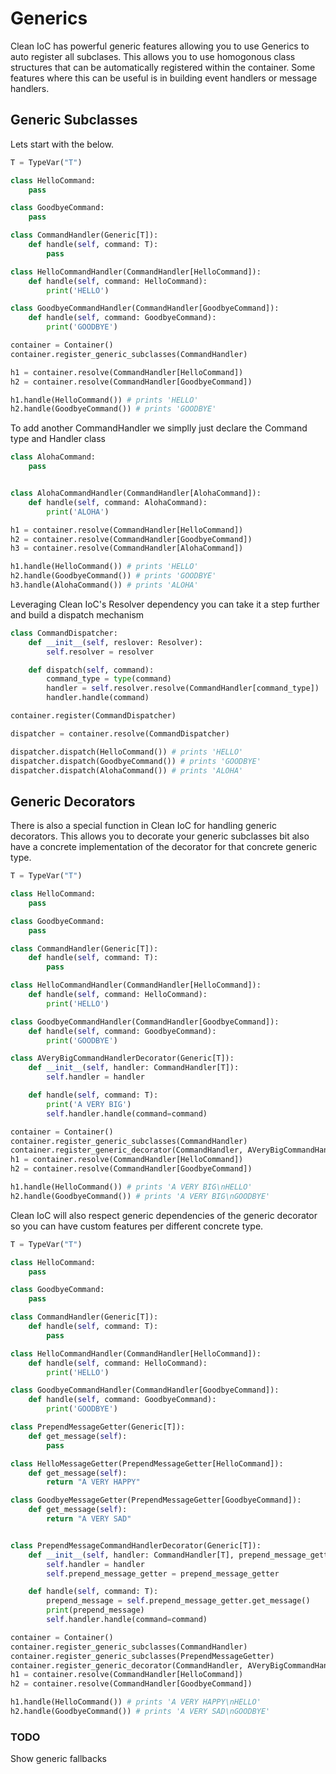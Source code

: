 # Generics

Clean IoC has powerful generic features allowing you to use Generics to auto register all subclases.
This allows you to use homogonous class structures that can be automatically registered within the container. Some features where this can be useful is in building event handlers or message handlers.

## Generic Subclasses

Lets start with the below.

```python
T = TypeVar("T")

class HelloCommand:
    pass

class GoodbyeCommand:
    pass

class CommandHandler(Generic[T]):
    def handle(self, command: T):
        pass

class HelloCommandHandler(CommandHandler[HelloCommand]):
    def handle(self, command: HelloCommand):
        print('HELLO')

class GoodbyeCommandHandler(CommandHandler[GoodbyeCommand]):
    def handle(self, command: GoodbyeCommand):
        print('GOODBYE')

container = Container()
container.register_generic_subclasses(CommandHandler)

h1 = container.resolve(CommandHandler[HelloCommand])
h2 = container.resolve(CommandHandler[GoodbyeCommand])

h1.handle(HelloCommand()) # prints 'HELLO'
h2.handle(GoodbyeCommand()) # prints 'GOODBYE'

```

To add another CommandHandler we simplly just declare the Command type and Handler class

```python
class AlohaCommand:
    pass


class AlohaCommandHandler(CommandHandler[AlohaCommand]):
    def handle(self, command: AlohaCommand):
        print('ALOHA')

h1 = container.resolve(CommandHandler[HelloCommand])
h2 = container.resolve(CommandHandler[GoodbyeCommand])
h3 = container.resolve(CommandHandler[AlohaCommand])

h1.handle(HelloCommand()) # prints 'HELLO'
h2.handle(GoodbyeCommand()) # prints 'GOODBYE'
h3.handle(AlohaCommand()) # prints 'ALOHA'
```

Leveraging Clean IoC's Resolver dependency you can take it a step further and build a dispatch mechanism


```python
class CommandDispatcher:
    def __init__(self, reslover: Resolver):
        self.resolver = resolver

    def dispatch(self, command):
        command_type = type(command)
        handler = self.resolver.resolve(CommandHandler[command_type])
        handler.handle(command)

container.register(CommandDispatcher)

dispatcher = container.resolve(CommandDispatcher)

dispatcher.dispatch(HelloCommand()) # prints 'HELLO'
dispatcher.dispatch(GoodbyeCommand()) # prints 'GOODBYE'
dispatcher.dispatch(AlohaCommand()) # prints 'ALOHA'
```


## Generic Decorators

There is also a special function in Clean IoC for handling generic decorators. This allows you to decorate your generic subclasses bit also have a concrete implementation of the decorator for that concrete generic type.

```python
T = TypeVar("T")

class HelloCommand:
    pass

class GoodbyeCommand:
    pass

class CommandHandler(Generic[T]):
    def handle(self, command: T):
        pass

class HelloCommandHandler(CommandHandler[HelloCommand]):
    def handle(self, command: HelloCommand):
        print('HELLO')

class GoodbyeCommandHandler(CommandHandler[GoodbyeCommand]):
    def handle(self, command: GoodbyeCommand):
        print('GOODBYE')

class AVeryBigCommandHandlerDecorator(Generic[T]):
    def __init__(self, handler: CommandHandler[T]):
        self.handler = handler

    def handle(self, command: T):
        print('A VERY BIG')
        self.handler.handle(command=command)

container = Container()
container.register_generic_subclasses(CommandHandler)
container.register_generic_decorator(CommandHandler, AVeryBigCommandHandlerDecorator)
h1 = container.resolve(CommandHandler[HelloCommand])
h2 = container.resolve(CommandHandler[GoodbyeCommand])

h1.handle(HelloCommand()) # prints 'A VERY BIG\nHELLO'
h2.handle(GoodbyeCommand()) # prints 'A VERY BIG\nGOODBYE'

```

Clean IoC will also respect generic dependencies of the generic decorator so you can have custom features per different concrete type.


```python
T = TypeVar("T")

class HelloCommand:
    pass

class GoodbyeCommand:
    pass

class CommandHandler(Generic[T]):
    def handle(self, command: T):
        pass

class HelloCommandHandler(CommandHandler[HelloCommand]):
    def handle(self, command: HelloCommand):
        print('HELLO')

class GoodbyeCommandHandler(CommandHandler[GoodbyeCommand]):
    def handle(self, command: GoodbyeCommand):
        print('GOODBYE')

class PrependMessageGetter(Generic[T]):
    def get_message(self):
        pass

class HelloMessageGetter(PrependMessageGetter[HelloCommand]):
    def get_message(self):
        return "A VERY HAPPY"

class GoodbyeMessageGetter(PrependMessageGetter[GoodbyeCommand]):
    def get_message(self):
        return "A VERY SAD"


class PrependMessageCommandHandlerDecorator(Generic[T]):
    def __init__(self, handler: CommandHandler[T], prepend_message_getter: PrependMessageGetter[T]):
        self.handler = handler
        self.prepend_message_getter = prepend_message_getter

    def handle(self, command: T):
        prepend_message = self.prepend_message_getter.get_message()
        print(prepend_message)
        self.handler.handle(command=command)

container = Container()
container.register_generic_subclasses(CommandHandler)
container.register_generic_subclasses(PrependMessageGetter)
container.register_generic_decorator(CommandHandler, AVeryBigCommandHandlerDecorator)
h1 = container.resolve(CommandHandler[HelloCommand])
h2 = container.resolve(CommandHandler[GoodbyeCommand])

h1.handle(HelloCommand()) # prints 'A VERY HAPPY\nHELLO'
h2.handle(GoodbyeCommand()) # prints 'A VERY SAD\nGOODBYE'
```


### TODO
Show generic fallbacks